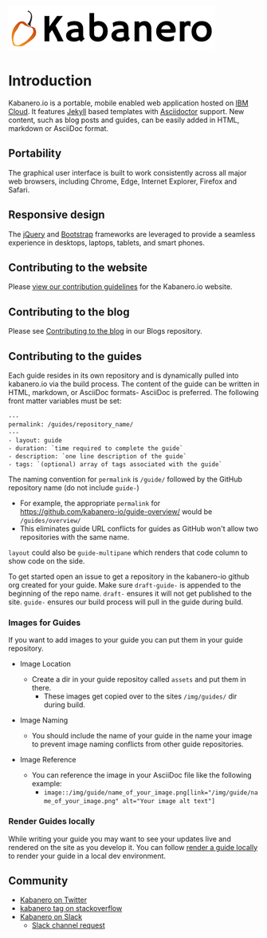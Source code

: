 ![](src/main/content/img/Kabanero_Logo_Hero.png)

# Introduction
Kabanero.io is a portable, mobile enabled web application hosted on [IBM Cloud](https://cloud.ibm.com). It features [Jekyll](https://jekyllrb.com/) based templates with [Asciidoctor](http://asciidoctor.org/) support. New content, such as blog posts and guides, can be easily added in HTML, markdown or AsciiDoc format.

## Portability
The graphical user interface is built to work consistently across all major web browsers, including Chrome, Edge, Internet Explorer, Firefox and Safari.

## Responsive design
The [jQuery](https://jquery.com/) and [Bootstrap](http://getbootstrap.com/) frameworks are leveraged to provide a seamless experience in desktops, laptops, tablets, and smart phones.

## Contributing to the website
Please [view our contribution guidelines](https://github.com/kabanero-io/kabanero-website/blob/master/CONTRIBUTING.md) for the Kabanero.io website.

## Contributing to the blog
Please see [Contributing to the blog](https://github.com/kabanero-io/blogs) in our Blogs repository.

## Contributing to the guides
Each guide resides in its own repository and is dynamically pulled into kabanero.io via the build process. The content of the guide can be written in HTML, markdown, or AsciiDoc formats- AsciiDoc is preferred. The following front matter variables must be set:
```
---
permalink: /guides/repository_name/
---
- layout: guide
- duration: `time required to complete the guide`
- description: `one line description of the guide`
- tags: `(optional) array of tags associated with the guide`
```
The naming convention for `permalink` is `/guide/` followed by the GitHub repository name (do not include `guide-`)
   * For example, the appropriate `permalink` for https://github.com/kabanero-io/guide-overview/ would be `/guides/overview/`
   * This eliminates guide URL conflicts for guides as GitHub won't allow two repositories with the same name.

`layout` could also be `guide-multipane` which renders that code column to show code on the side.

To get started open an issue to get a repository in the kabanero-io github org created for your guide. Make sure `draft-guide-` is appended to the beginning of the repo name. `draft-` ensures it will not get published to the site. `guide-` ensures our build process will pull in the guide during build.

### Images for Guides

If you want to add images to your guide you can put them in your guide repository.

* Image Location
   * Create a dir in your guide repositoy called `assets` and put them in there. 
      * These images get copied over to the sites `/img/guides/` dir during build. 

* Image Naming
   * You should include the name of your guide in the name your image to prevent image naming conflicts from other guide repositories.
   
* Image Reference
   * You can reference the image in your AsciiDoc file like the following example:
      * `image::/img/guide/name_of_your_image.png[link="/img/guide/name_of_your_image.png" alt="Your image alt text"]`

### Render Guides locally

While writing your guide you may want to see your updates live and rendered on the site as you develop it. You can follow [render a guide locally](CONTRIBUTING.md#render-a-guide-locally) to render your guide in a local dev environment.

## Community
- [Kabanero on Twitter](https://twitter.com/Kabaneroio)
- [kabanero tag on stackoverflow](https://stackoverflow.com/questions/tagged/kabanero)
- [Kabanero on Slack](https://ibm-cloud-tech.slack.com/messages/kabanero)
   - [Slack channel request](https://slack-invite-ibm-cloud-tech.mybluemix.net)
